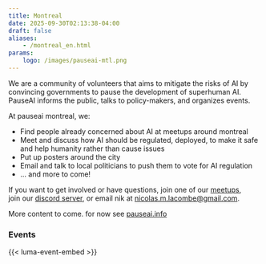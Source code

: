 ```yaml
---
title: Montreal
date: 2025-09-30T02:13:38-04:00
draft: false
aliases:
    - /montreal_en.html
params:
    logo: /images/pauseai-mtl.png
---
```

We are a community of volunteers that aims to mitigate
the risks of AI by convincing governments to
pause the development of superhuman AI.  
PauseAI informs the public, talks to policy-makers, and organizes events. 

At pauseai montreal, we:

- Find people already concerned about AI at meetups around montreal
- Meet and discuss how AI should be regulated, deployed, to make it safe and help humanity rather than cause issues
- Put up posters around the city
- Email and talk to local politicians to push them to vote for AI regulation
- ... and more to come!

If you want to get involved or have questions,
join one of our [meetups](https://luma.com/pauseaimtl),  
join our [discord server](../mtl/discord.html),
or email nik at <nicolas.m.lacombe@gmail.com>.

More content to come. for now see [pauseai.info](https://pauseai.info)

### Events
{{< luma-event-embed >}}
